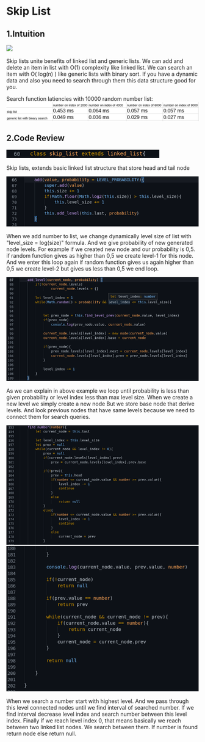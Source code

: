 # Skip List
## 1.Intuition
![](https://camo.githubusercontent.com/d49b9f48546f2d9d2531e9cdee0f9a8298ab9c5fd7dff9d2be1699593fcbde85/68747470733a2f2f692e7974696d672e636f6d2f76692f6e306b3530304e6b364d452f6d617872657364656661756c742e6a7067)

Skip lists unite benefits of linked list and generic lists. We can add and delete an item in list with O(1) complexity like linked list. We can search an item with O( log(n) ) like generic lists with binary sort. If you have a dynamic data and also you need to search through them this data structure good for you.

Search function latiencies with 10000 random number list:
![](compare.png)

## 2.Code Review
![](1.png)

Skip lists, extends basic linked list structure that store head and tail node 

![](2.png)

When we add number to list, we change dynamically level size of list with "level_size = log(size)" formula. And we give probability of new generated node levels. For example if we created new node and our probability is 0,5. if random function gives as higher than 0,5 we create level-1 for this node. And we enter this loop again if random function gives us again higher than 0,5 we create level-2 but gives us less than 0,5 we end loop.

![](3.png)

As we can explain in above example we loop until probability is less than given probability or level index less than max level size. When we create a new level we simply create a new node But we store base node that derive levels. And look previous nodes that have same levels because we need to connect them for search queries.

![](4.png)
![](5.png)

When we search a number start with highest level. And we pass through this level connected nodes until we find interval of searched number. If we find interval decrease level index and search number between this level index. Finally if we reach level index 0, that means basically we reach between two linked list nodes. We search between them. If number is found return node else return null.
